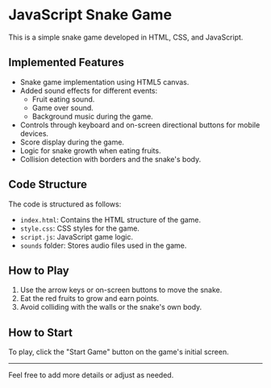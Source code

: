 <h1>JavaScript Snake Game</h1>

This is a simple snake game developed in HTML, CSS, and JavaScript.

## Implemented Features

- Snake game implementation using HTML5 canvas.
- Added sound effects for different events:
  - Fruit eating sound.
  - Game over sound.
  - Background music during the game.
- Controls through keyboard and on-screen directional buttons for mobile devices.
- Score display during the game.
- Logic for snake growth when eating fruits.
- Collision detection with borders and the snake's body.

## Code Structure

The code is structured as follows:
- `index.html`: Contains the HTML structure of the game.
- `style.css`: CSS styles for the game.
- `script.js`: JavaScript game logic.
- `sounds` folder: Stores audio files used in the game.

## How to Play

1. Use the arrow keys or on-screen buttons to move the snake.
2. Eat the red fruits to grow and earn points.
3. Avoid colliding with the walls or the snake's own body.

## How to Start

To play, click the "Start Game" button on the game's initial screen.

---

Feel free to add more details or adjust as needed.